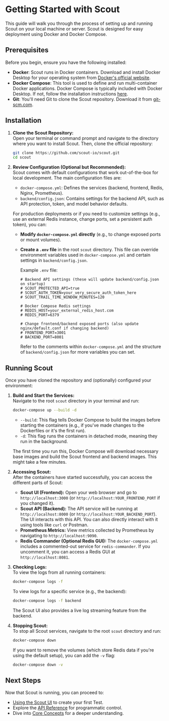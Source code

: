# Getting Started with Scout

This guide will walk you through the process of setting up and running Scout on your local machine or server. Scout is designed for easy deployment using Docker and Docker Compose.

## Prerequisites

Before you begin, ensure you have the following installed:

* **Docker**: Scout runs in Docker containers. Download and install Docker Desktop for your operating system from [Docker's official website](https://www.docker.com/get-started).
* **Docker Compose**: This tool is used to define and run multi-container Docker applications. Docker Compose is typically included with Docker Desktop. If not, follow the installation instructions [here](https://docs.docker.com/compose/install/).
* **Git**: You'll need Git to clone the Scout repository. Download it from [git-scm.com](https://git-scm.com/).

## Installation

1.  **Clone the Scout Repository:**\
    Open your terminal or command prompt and navigate to the directory where you want to install Scout. Then, clone the official repository:

    ```bash
    git clone https://github.com/scout-io/scout.git
    cd scout
    ```
2.  **Review Configuration (Optional but Recommended):**\
    Scout comes with default configurations that work out-of-the-box for local development. The main configuration files are:

    * `docker-compose.yml`: Defines the services (backend, frontend, Redis, Nginx, Prometheus).
    * `backend/config.json`: Contains settings for the backend API, such as API protection, token, and model behavior defaults.

    For production deployments or if you need to customize settings (e.g., use an external Redis instance, change ports, set a persistent auth token), you can:

    * **Modify `docker-compose.yml` directly** (e.g., to change exposed ports or mount volumes).
    *   **Create a `.env` file** in the root `scout` directory. This file can override environment variables used in `docker-compose.yml` and certain settings in `backend/config.json`.

        Example `.env` file:

        ```env
        # Backend API settings (these will update backend/config.json on startup)
        # SCOUT_PROTECTED_API=true
        # SCOUT_AUTH_TOKEN=your_very_secure_auth_token_here
        # SCOUT_TRAIL_TIME_WINDOW_MINUTES=120 

        # Docker Compose Redis settings
        # REDIS_HOST=your_external_redis_host.com
        # REDIS_PORT=6379

        # Change frontend/backend exposed ports (also update nginx/default.conf if changing backend)
        # FRONTEND_PORT=3001
        # BACKEND_PORT=8001 
        ```

        Refer to the comments within `docker-compose.yml` and the structure of `backend/config.json` for more variables you can set.

## Running Scout

Once you have cloned the repository and (optionally) configured your environment:

1.  **Build and Start the Services:**\
    Navigate to the root `scout` directory in your terminal and run:

    ```bash
    docker-compose up --build -d
    ```

    * `--build`: This flag tells Docker Compose to build the images before starting the containers (e.g., if you've made changes to the Dockerfiles or it's the first run).
    * `-d`: This flag runs the containers in detached mode, meaning they run in the background.

    The first time you run this, Docker Compose will download necessary base images and build the Scout frontend and backend images. This might take a few minutes.
2. **Accessing Scout:**\
   After the containers have started successfully, you can access the different parts of Scout:
   * **Scout UI (Frontend):** Open your web browser and go to `http://localhost:3000` (or `http://localhost:YOUR_FRONTEND_PORT` if you changed it).
   * **Scout API (Backend):** The API service will be running at `http://localhost:8000` (or `http://localhost:YOUR_BACKEND_PORT`). The UI interacts with this API. You can also directly interact with it using tools like `curl` or Postman.
   * **Prometheus Metrics:** View metrics collected by Prometheus by navigating to `http://localhost:9090`.
   * **Redis Commander (Optional Redis GUI):** The `docker-compose.yml` includes a commented-out service for `redis-commander`. If you uncomment it, you can access a Redis GUI at `http://localhost:8081`.
3.  **Checking Logs:**\
    To view the logs from all running containers:

    ```bash
    docker-compose logs -f
    ```

    To view logs for a specific service (e.g., the backend):

    ```bash
    docker-compose logs -f backend
    ```

    The Scout UI also provides a live log streaming feature from the backend.
4.  **Stopping Scout:**\
    To stop all Scout services, navigate to the root `scout` directory and run:

    ```bash
    docker-compose down
    ```

    If you want to remove the volumes (which store Redis data if you're using the default setup), you can add the `-v` flag:

    ```bash
    docker-compose down -v
    ```

## Next Steps

Now that Scout is running, you can proceed to:

* [Using the Scout UI](using-the-scout-ui.md) to create your first Test.
* Explore the [API Reference](api-reference.md) for programmatic control.
* Dive into [Core Concepts](docs/core-concepts.md) for a deeper understanding.

